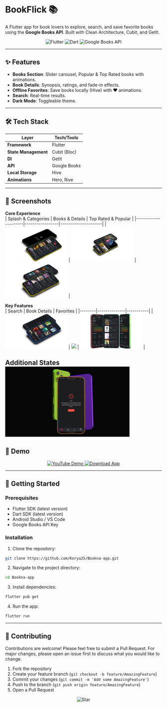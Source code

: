# BookFlick 📚  

A Flutter app for book lovers to explore, search, and save favorite books using the **Google Books API**. Built with Clean Architecture, Cubit, and GetIt.  

<p align="center">
  <img src="https://img.icons8.com/color/96/flutter.png" alt="Flutter" width="60"/>
  <img src="https://img.icons8.com/color/96/dart.png" alt="Dart" width="60"/>
  <img src="https://img.icons8.com/color/96/google-books.png" alt="Google Books API" width="60"/>
</p>

---

## ✨ Features  
- **Books Section**: Slider carousel, Popular & Top Rated books with animations.  
- **Book Details**: Synopsis, ratings, and fade-in effects.  
- **Offline Favorites**: Save books locally (Hive) with ❤️ animations.  
- **Search**: Real-time results.  
- **Dark Mode**: Toggleable theme.  

---

## 🛠 Tech Stack  
| Layer               | Tech/Tools      |
|---------------------|-----------------|
| **Framework**       | Flutter         |
| **State Management**| Cubit (Bloc)    |
| **DI**              | GetIt           |
| **API**             | Google Books    |
| **Local Storage**   | Hive            |
| **Animations**      | Hero, Rive      |

---

## 📸 Screenshots  

**Core Experience**  
| Splash & Categories | Books & Details | Top Rated & Popular |
|---------------------|-----------------|---------------------|
| <img src="https://raw.githubusercontent.com/Korya25/Bookna-app/main/assets/demo/splash_and_category_view.png" width="200"> | <img src="https://raw.githubusercontent.com/Korya25/Bookna-app/main/assets/demo/books_and_book_detail_view.png" width="200"> | <img src="https://raw.githubusercontent.com/Korya25/Bookna-app/main/assets/demo/toprated_and_popular_view.png" width="200"> |

**Key Features**  
| Search | Book Details | Favorites |
|--------|--------------|-----------|
| <img src="https://raw.githubusercontent.com/Korya25/Bookna-app/main/assets/demo/search_view.png" width="200"> | <img src="https://raw.githubusercontent.com/Korya25/Bookna-app/main/assets/demo/book_detail_view.png" width="200"> | <img src="https://raw.githubusercontent.com/Korya25/Bookna-app/main/assets/demo/author_and_favorite_view.png" width="200"> |

**Additional States**  
<img src="https://raw.githubusercontent.com/Korya25/Bookna-app/main/assets/demo/error_view.png" width="400">
---

## 🎥 Demo  
<div align="center">
  <a href="https://youtube.com/shorts/2SgHiY1CKmE">
    <img src="https://img.shields.io/badge/YouTube-Watch%20Demo-red?logo=youtube&logoColor=white" alt="YouTube Demo"/>
  </a>
  <a href="https://drive.google.com/file/d/15L0R8HlNDeImQ3dvZmsI2rlcV0cr9BNb/view?usp=sharing">
    <img src="https://img.shields.io/badge/Google%20Drive-Download%20App-blue?logo=google-drive&logoColor=white" alt="Download App"/>
  </a>
</div>

---

## 🚀 Getting Started

### Prerequisites
- Flutter SDK (latest version)
- Dart SDK (latest version)
- Android Studio / VS Code
- Google Books API Key

### Installation
1. Clone the repository:
```bash
git clone https://github.com/Korya25/Bookna-app.git
```

2. Navigate to the project directory:
```bash
cd Bookna-app
```

3. Install dependencies:
```bash
flutter pub get
```

4. Run the app:
```bash
flutter run
```

---

## 🤝 Contributing
Contributions are welcome! Please feel free to submit a Pull Request. For major changes, please open an issue first to discuss what you would like to change.

1. Fork the repository
2. Create your feature branch (`git checkout -b feature/AmazingFeature`)
3. Commit your changes (`git commit -m 'Add some AmazingFeature'`)
4. Push to the branch (`git push origin feature/AmazingFeature`)
5. Open a Pull Request




<p align="center">
  <img src="https://img.icons8.com/fluency/48/star.png" alt="Star"/>
</p>

